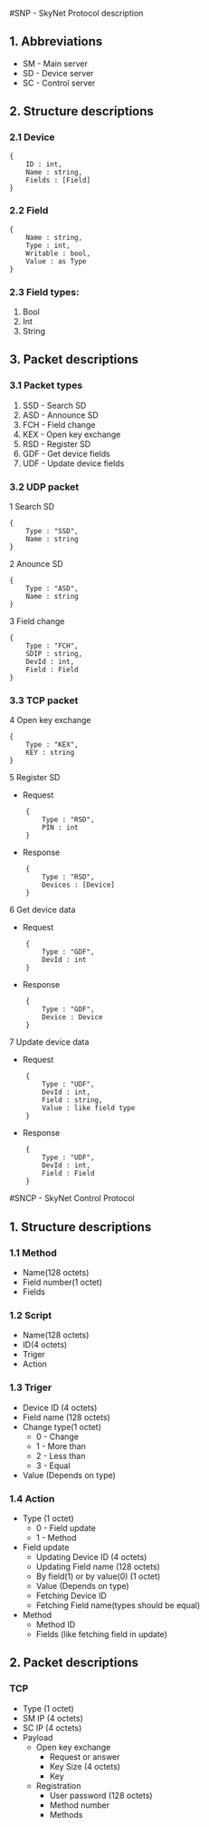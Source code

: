 #SNP  - SkyNet Protocol description

## 1. Abbreviations
* SM - Main server
* SD - Device server
* SC - Control server

## 2. Structure descriptions
### 2.1 Device  
```
{  
	ID : int,  
	Name : string,  
	Fields : [Field]  
}
```

### 2.2 Field
```
{
	Name : string,
	Type : int,
	Writable : bool,
	Value : as Type
}
```
### 2.3 Field types:

1. Bool
2. Int
3. String

## 3. Packet descriptions
### 3.1 Packet types
1. SSD - Search SD
2. ASD - Announce SD
3. FCH - Field change
4. KEX - Open key exchange
5. RSD - Register SD
6. GDF - Get device fields
7. UDF - Update device fields

### 3.2 UDP packet

1 Search SD
```
{
	Type : "SSD",
	Name : string
}
```
2 Anounce SD  
```
{
	Type : "ASD",
	Name : string
}
```
3 Field change  
```
{
	Type : "FCH",
	SDIP : string,
	DevId : int,
	Field : Field
}
```

### 3.3 TCP packet

4 Open key exchange
```
{
	Type : "KEX",
	KEY : string
}
```

5 Register SD
  * Request
```
	{
		Type : "RSD", 
		PIN : int
	}
```
  * Response
```
	{
		Type : "RSD",
		Devices : [Device]
	}
```

6 Get device data
  * Request
```
	{
		Type : "GDF",
		DevId : int
	}
```
  * Response
```
	{
		Type : "GDF",
		Device : Device
	}
```
  
7 Update device data
  * Request
```
	{
		Type : "UDF",
		DevId : int,
		Field : string,
		Value : like field type
	}
```
  * Response
```
	{
		Type : "UDF",
		DevId : int,
		Field : Field
	}
```
	
#SNCP - SkyNet Control Protocol
## 1. Structure descriptions
### 1.1 Method
* Name(128 octets)
* Field number(1 octet)
* Fields
 
### 1.2 Script
* Name(128 octets)
* ID(4 octets)
* Triger
* Action

### 1.3 Triger
* Device ID (4 octets)
* Field name (128 octets)
* Change type(1 octet)
  * 0 - Change
  * 1 - More than
  * 2 - Less than
  * 3 - Equal
* Value (Depends on type)
 
### 1.4 Action
* Type (1 octet)
  * 0 - Field update
  * 1 - Method
* Field update
  * Updating Device ID (4 octets)
  * Updating Field name (128 octets)
  * By field(1) or by value(0) (1 octet)
  * Value (Depends on type)
  * Fetching Device ID
  * Fetching Field name(types should be equal)
* Method
  * Method ID
  * Fields (like fetching field in update)

## 2. Packet descriptions
### TCP
  * Type (1 octet)
  * SM IP (4 octets)
  * SC IP (4 octets)
  * Payload
    * Open key exchange
      * Request or answer
      * Key Size (4 octets)
      * Key
    * Registration
      * User password (128 octets)
      * Method number
      * Methods
